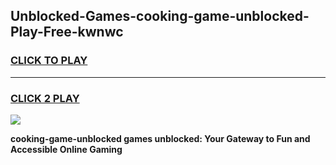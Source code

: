 
## Unblocked-Games-cooking-game-unblocked-Play-Free-kwnwc
<h3>
<a href="https://premium76.site?title=cooking-game-unblocked&ref=09A">CLICK TO PLAY</a></h3>
<hr>

<h3>
<a href="https://premium76.site?title=cooking-game-unblocked&ref=09A">CLICK 2 PLAY</a>
  
</h3>

<a href="https://premium76.site?title=cooking-game-unblocked&ref=09A"><img src="https://clearcache.store/games.png"></a>


**cooking-game-unblocked games unblocked: Your Gateway to Fun and Accessible Online Gaming**
